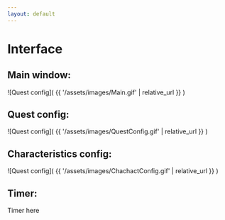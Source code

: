 ```yaml
---
layout: default
---
```


# Interface

## Main window:

![Quest config]( {{ '/assets/images/Main.gif' | relative_url }} )


## Quest config:

![Quest config]( {{ '/assets/images/QuestConfig.gif' | relative_url }} )


## Characteristics config:

![Quest config]( {{ '/assets/images/ChachactConfig.gif' | relative_url }} )


## Timer:

Timer here
